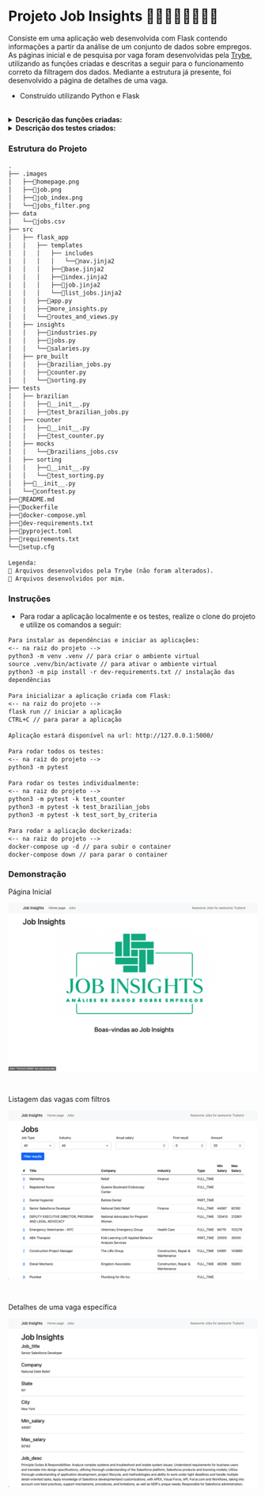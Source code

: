 # Projeto Job Insights 👮🏻‍♂️👩🏼‍🚒👷🏾

Consiste em uma aplicação web desenvolvida com Flask contendo informações a partir da análise de um conjunto de dados sobre empregos. As páginas inicial e de pesquisa por vaga foram desenvolvidas pela [Trybe](https://www.betrybe.com), utilizando as funções criadas e descritas a seguir para o funcionamento correto da filtragem dos dados. Mediante a estrutura já presente, foi desenvolvido a página de detalhes de uma vaga.

* Construído utilizando Python e Flask

<br />

<details>
  <summary><strong>Descrição das funções criadas:</strong></summary><br />

| Função | Descrição | Localização |
|---|---|---|
| `read` | Função recebe o caminho do arquivo `csv` e retorna os dados em uma lista de dicionários | `src/insights/jobs.py` |
| `get_unique_job_types` | A partir do caminho do arquivo, retorna todos os tipos de empregos | `src/insights/jobs.py` |
| `get_unique_industries` | A partir do caminho do arquivo, retorna todas as indústrias | `src/insights/industries.py` |
| `get_max_salary` | A partir do caminho do arquivo, retorna o maior salário presente | `src/insights/salaries.py` |
| `get_min_salary` | A partir do caminho do arquivo, retorna o menor salário presente | `src/insights/salaries.py` |
| `filter_by_job_type` | A partir de uma lista de dicionários, retorna uma lista filtrada pelo o tipo de emprego informado como parâmetro | `src/insights/jobs.py` |
| `filter_by_industry` | A partir de uma lista de dicionários, retorna uma lista filtrada pela indústria informada como parâmetro | `src/insights/industries.py` |
| `matches_salary_range` | A partir de um dicionário, retorna True ou False se o salário informado está dentro da faixa monetária | `src/insights/salaries.py` |
| `filter_by_salary_range` | A partir de uma lista de dicionários, utiliza a função `matches_salary_range` para filtrar as vagas com salário dentro da faixa | `src/insights/salaries.py` |
<br />
</details>

<details>
  <summary><strong>Descrição dos testes criados:</strong></summary><br />
 
| Teste | Descrição | Localização |
|---|---|---|
| `test_counter` | Implementação dos testes para função `count_ocurrences` | `tests/counter/test_counter.py` |
| `test_brazilian_jobs` | Implementação dos testes para função `read_brazilian_file` | `tests/brazilian/test_brazilian_jobs.py` |
| `test_sort_by_criteria` | Implementação dos testes para função `sort_by` | `tests/sorting/test_sorting.py` |
<br />
</details>


### Estrutura do Projeto

```
.
├── .images
│   ├──🔹homepage.png
│   ├──🔹job.png
│   ├──🔹job_index.png
│   └──🔹jobs_filter.png
├── data
│   └──🔸jobs.csv
├── src
│   ├── flask_app
│   │   ├── templates
│   │   │   ├── includes
│   │   │   │   └──🔸nav.jinja2
│   │   │   ├──🔸base.jinja2
│   │   │   ├──🔸index.jinja2
│   │   │   ├──🔸job.jinja2
│   │   │   └──🔸list_jobs.jinja2
│   │   ├──🔸app.py
│   │   ├──🔸more_insights.py
│   │   └──🔹routes_and_views.py
│   ├── insights
│   │   ├──🔹industries.py
│   │   ├──🔹jobs.py
│   │   └──🔹salaries.py
│   ├── pre_built
│   │   ├──🔸brazilian_jobs.py
│   │   ├──🔸counter.py
│   │   └──🔸sorting.py
├── tests
│   ├── brazilian
│   │   ├──🔸__init__.py
│   │   ├──🔹test_brazilian_jobs.py
│   ├── counter
│   │   ├──🔸__init__.py
│   │   ├──🔹test_counter.py
│   ├── mocks
│   │   └──🔸brazilians_jobs.csv
│   ├── sorting
│   │   ├──🔸__init__.py
│   │   └──🔹test_sorting.py
│   ├──🔸__init__.py
│   └──🔸conftest.py
├──🔸README.md
├──🔸Dockerfile
├──🔸docker-compose.yml
├──🔸dev-requirements.txt
├──🔸pyproject.toml
├──🔸requirements.txt
└──🔸setup.cfg

Legenda:
🔸 Arquivos desenvolvidos pela Trybe (não foram alterados).
🔹 Arquivos desenvolvidos por mim.

```



### Instruções

- Para rodar a aplicação localmente e os testes, realize o clone do projeto e utilize os comandos a seguir:

```
Para instalar as dependências e iniciar as aplicações:
<-- na raiz do projeto -->
python3 -m venv .venv // para criar o ambiente virtual
source .venv/bin/activate // para ativar o ambiente virtual
python3 -m pip install -r dev-requirements.txt // instalação das dependências

Para inicializar a aplicação criada com Flask:
<-- na raiz do projeto -->
flask run // iniciar a aplicação
CTRL+C // para parar a aplicação

Aplicação estará disponível na url: http://127.0.0.1:5000/

Para rodar todos os testes:
<-- na raiz do projeto -->
python3 -m pytest

Para rodar os testes individualmente:
<-- na raiz do projeto -->
python3 -m pytest -k test_counter
python3 -m pytest -k test_brazilian_jobs
python3 -m pytest -k test_sort_by_criteria

Para rodar a aplicação dockerizada:
<-- na raiz do projeto -->
docker-compose up -d // para subir o container
docker-compose down // para parar o container
```

### Demonstração

<p align="center">
  <p margin="20px 0">Página Inicial</p>
  <img src="https://github.com/guilherme-ac-fernandes/job-insights/blob/main/.images/homepage.png" alt="Job Insights - Demostração"/>
</p>

<br />
<p align="center">
  <p margin="20px 0">Listagem das vagas com filtros</p>
  <img src="https://github.com/guilherme-ac-fernandes/job-insights/blob/main/.images/jobs_filter.png" alt="Job Insights - Demostração"/>
</p> 

<br />
<p align="center">
  <p margin="20px 0">Detalhes de uma vaga específica</p>
  <img src="https://github.com/guilherme-ac-fernandes/job-insights/blob/main/.images/job_index.png" alt="Job Insights - Demostração"/>
</p>
